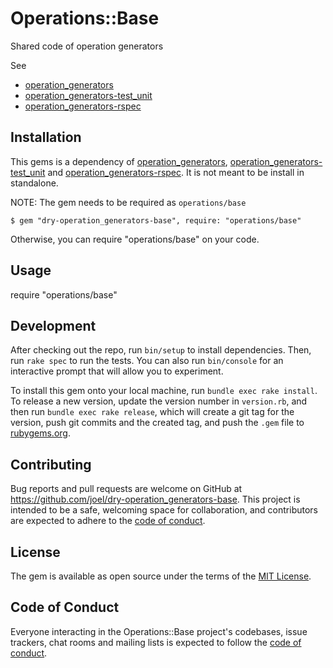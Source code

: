 # Operations::Base

Shared code of operation generators

See
 - [operation_generators](https://github.com/joel/dry-operation_generators)
 - [operation_generators-test_unit](https://github.com/joel/dry-operation_generators-test_unit)
 - [operation_generators-rspec](https://github.com/joel/dry-operation_generators-rspec)

## Installation

This gems is a dependency of [operation_generators](https://github.com/joel/dry-operation_generators), [operation_generators-test_unit](https://github.com/joel/dry-operation_generators-test_unit) and [operation_generators-rspec](https://github.com/joel/dry-operation_generators-rspec). It is not meant to be install in standalone.

NOTE: The gem needs to be required as `operations/base`

    $ gem "dry-operation_generators-base", require: "operations/base"

Otherwise, you can require "operations/base" on your code.

## Usage

require "operations/base"

## Development

After checking out the repo, run `bin/setup` to install dependencies. Then, run `rake spec` to run the tests. You can also run `bin/console` for an interactive prompt that will allow you to experiment.

To install this gem onto your local machine, run `bundle exec rake install`. To release a new version, update the version number in `version.rb`, and then run `bundle exec rake release`, which will create a git tag for the version, push git commits and the created tag, and push the `.gem` file to [rubygems.org](https://rubygems.org).

## Contributing

Bug reports and pull requests are welcome on GitHub at https://github.com/joel/dry-operation_generators-base. This project is intended to be a safe, welcoming space for collaboration, and contributors are expected to adhere to the [code of conduct](https://github.com/joel/dry-operation_generators-base/blob/main/CODE_OF_CONDUCT.md).

## License

The gem is available as open source under the terms of the [MIT License](https://opensource.org/licenses/MIT).

## Code of Conduct

Everyone interacting in the Operations::Base project's codebases, issue trackers, chat rooms and mailing lists is expected to follow the [code of conduct](https://github.com/joel/dry-operation_generators-base/blob/main/CODE_OF_CONDUCT.md).
